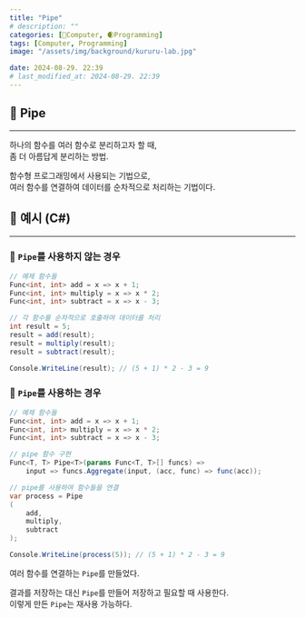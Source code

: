 ```yaml
---
title: "Pipe"
# description: ""
categories: [💫Computer, 🌒Programming]
tags: [Computer, Programming]
image: "/assets/img/background/kururu-lab.jpg"

date: 2024-08-29. 22:39
# last_modified_at: 2024-08-29. 22:39
---
```


## 💫 Pipe

---

하나의 함수를 여러 함수로 분리하고자 할 때,  
좀 더 아름답게 분리하는 방법.  

함수형 프로그래밍에서 사용되는 기법으로,  
여러 함수를 연결하여 데이터를 순차적으로 처리하는 기법이다.  

## 💫 예시 (C#)

---

### 🫧 `Pipe`를 사용하지 않는 경우

```cs
// 예제 함수들
Func<int, int> add = x => x + 1;
Func<int, int> multiply = x => x * 2;
Func<int, int> subtract = x => x - 3;

// 각 함수를 순차적으로 호출하여 데이터를 처리
int result = 5;
result = add(result);
result = multiply(result);
result = subtract(result);

Console.WriteLine(result); // (5 + 1) * 2 - 3 = 9
```

### 🫧 `Pipe`를 사용하는 경우

```cs
// 예제 함수들
Func<int, int> add = x => x + 1;
Func<int, int> multiply = x => x * 2;
Func<int, int> subtract = x => x - 3;

// pipe 함수 구현
Func<T, T> Pipe<T>(params Func<T, T>[] funcs) => 
	input => funcs.Aggregate(input, (acc, func) => func(acc));

// pipe를 사용하여 함수들을 연결
var process = Pipe
(
	add,
	multiply,
	subtract
);

Console.WriteLine(process(5)); // (5 + 1) * 2 - 3 = 9
```

여러 함수를 연결하는 `Pipe`를 만들었다.  

결과를 저장하는 대신 `Pipe`를 만들어 저장하고 필요할 때 사용한다.  
이렇게 만든 `Pipe`는 재사용 가능하다.  
